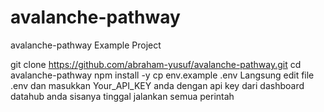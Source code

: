 # avalanche-pathway
avalanche-pathway Example Project

git clone https://github.com/abraham-yusuf/avalanche-pathway.git
cd avalanche-pathway
npm install -y
cp env.example .env
Langsung edit file .env dan masukkan Your_API_KEY anda dengan api key dari dashboard datahub anda
sisanya tinggal jalankan semua perintah
